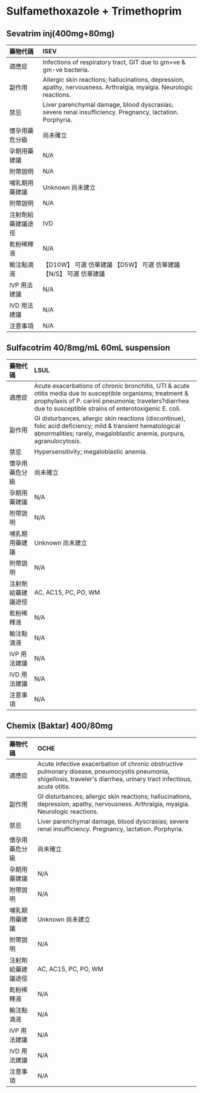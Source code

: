 # Sulfamethoxazole + Trimethoprim

## Sevatrim inj(400mg+80mg)

| 藥物代碼           | ISEV                                                                                                                              |
|:-------------------|:----------------------------------------------------------------------------------------------------------------------------------|
| 適應症             | Infections of respiratory tract, GIT due to gm+ve & gm-ve bacteria.                                                               |
| 副作用             | Allergic skin reactions; hallucinations, depression, apathy,              nervousness. Arthralgia, myalgia. Neurologic reactions. |
| 禁忌               | Liver parenchymal damage, blood dyscrasias;          severe renal insufficiency.         Pregnancy, lactation. Porphyria.         |
| 懷孕用藥危分級     | 尚未確立                                                                                                                          |
| 孕期用藥建議       | N/A                                                                                                                               |
| 附帶說明           | N/A                                                                                                                               |
| 哺乳期用藥建議     | Unknown 尚未建立                                                                                                                  |
| 附帶說明           | N/A                                                                                                                               |
| 注射劑給藥建議途徑 | IVD                                                                                                                               |
| 乾粉稀釋液         | N/A                                                                                                                               |
| 輸注點滴液         | 【D10W】 可選 仿單建議  【D5W】 可選 仿單建議  【N/S】 可選 仿單建議                                                              |
| IVP 用法建議       | N/A                                                                                                                               |
| IVD 用法建議       | N/A                                                                                                                               |
| 注意事項           | N/A                                                                                                                               |

## Sulfacotrim 40/8mg/mL 60mL suspension

| 藥物代碼           | LSUL                                                                                                                                                                                                                         |
|:-------------------|:-----------------------------------------------------------------------------------------------------------------------------------------------------------------------------------------------------------------------------|
| 適應症             | Acute exacerbations of chronic bronchitis, UTI & acute otitis media due to susceptible organisms; treatment & prophylaxis of P. carinii pneumonia; travelers?diarrhea due to susceptible strains of enterotoxigenic E. coli. |
| 副作用             | GI disturbances, allergic skin reactions (discontinue), folic acid deficiency; mild & transient hematological abnormalities; rarely, megaloblastic anemia, purpura, agranulocytosis.                                         |
| 禁忌               | Hypersensitivity; megaloblastic anemia.                                                                                                                                                                                      |
| 懷孕用藥危分級     | 尚未確立                                                                                                                                                                                                                     |
| 孕期用藥建議       | N/A                                                                                                                                                                                                                          |
| 附帶說明           | N/A                                                                                                                                                                                                                          |
| 哺乳期用藥建議     | Unknown 尚未建立                                                                                                                                                                                                             |
| 附帶說明           | N/A                                                                                                                                                                                                                          |
| 注射劑給藥建議途徑 | AC, AC15, PC, PO, WM                                                                                                                                                                                                         |
| 乾粉稀釋液         | N/A                                                                                                                                                                                                                          |
| 輸注點滴液         | N/A                                                                                                                                                                                                                          |
| IVP 用法建議       | N/A                                                                                                                                                                                                                          |
| IVD 用法建議       | N/A                                                                                                                                                                                                                          |
| 注意事項           | N/A                                                                                                                                                                                                                          |

## Chemix (Baktar) 400/80mg

| 藥物代碼           | OCHE                                                                                                                                                                     |
|:-------------------|:-------------------------------------------------------------------------------------------------------------------------------------------------------------------------|
| 適應症             | Acute infective exacerbation of chronic obstructive pulmonary disease, pneumocystis pneumonia, shigellosis, traveler's diarrhea, urinary tract infectious, acute otitis. |
| 副作用             | GI disturbances; allergic skin reactions; hallucinations, depression, apathy, nervousness. Arthralgia, myalgia. Neurologic reactions.                                    |
| 禁忌               | Liver parenchymal damage, blood dyscrasias; severe renal insufficiency. Pregnancy, lactation. Porphyria.                                                                 |
| 懷孕用藥危分級     | 尚未確立                                                                                                                                                                 |
| 孕期用藥建議       | N/A                                                                                                                                                                      |
| 附帶說明           | N/A                                                                                                                                                                      |
| 哺乳期用藥建議     | Unknown 尚未建立                                                                                                                                                         |
| 附帶說明           | N/A                                                                                                                                                                      |
| 注射劑給藥建議途徑 | AC, AC15, PC, PO, WM                                                                                                                                                     |
| 乾粉稀釋液         | N/A                                                                                                                                                                      |
| 輸注點滴液         | N/A                                                                                                                                                                      |
| IVP 用法建議       | N/A                                                                                                                                                                      |
| IVD 用法建議       | N/A                                                                                                                                                                      |
| 注意事項           | N/A                                                                                                                                                                      |

